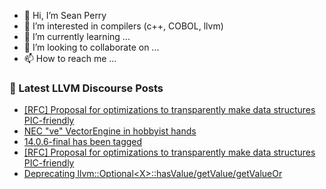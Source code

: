 - 👋 Hi, I’m Sean Perry
- 👀 I’m interested in compilers (c++, COBOL, llvm)
- 🌱 I’m currently learning ...
- 💞️ I’m looking to collaborate on ...
- 📫 How to reach me ...

<!---
s66perry/s66perry is a ✨ special ✨ repository because its `README.md` (this file) appears on your GitHub profile.
You can click the Preview link to take a look at your changes.
--->
### 📕 Latest LLVM Discourse Posts

<!-- DISCOURSE-LLVM:START -->
- [[RFC] Proposal for optimizations to transparently make data structures PIC-friendly](https://discourse.llvm.org/t/rfc-proposal-for-optimizations-to-transparently-make-data-structures-pic-friendly/67822#post_4)
- [NEC &quot;ve&quot; VectorEngine in hobbyist hands](https://discourse.llvm.org/t/nec-ve-vectorengine-in-hobbyist-hands/67825#post_1)
- [14.0.6-final has been tagged](https://discourse.llvm.org/t/14-0-6-final-has-been-tagged/63432#post_15)
- [[RFC] Proposal for optimizations to transparently make data structures PIC-friendly](https://discourse.llvm.org/t/rfc-proposal-for-optimizations-to-transparently-make-data-structures-pic-friendly/67822#post_3)
- [Deprecating llvm::Optional&lt;X&gt;::hasValue/getValue/getValueOr](https://discourse.llvm.org/t/deprecating-llvm-optional-x-hasvalue-getvalue-getvalueor/63716?page=2#post_34)
<!-- DISCOURSE-LLVM:END -->
